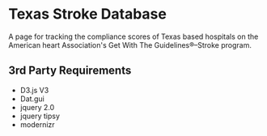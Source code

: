 
# Texas Stroke Database
A page for tracking the compliance scores of Texas based hospitals on the American heart Association's Get With The Guidelines®–Stroke program.

## 3rd Party Requirements
* D3.js V3
* Dat.gui
* jquery 2.0
* jquery tipsy
* modernizr
